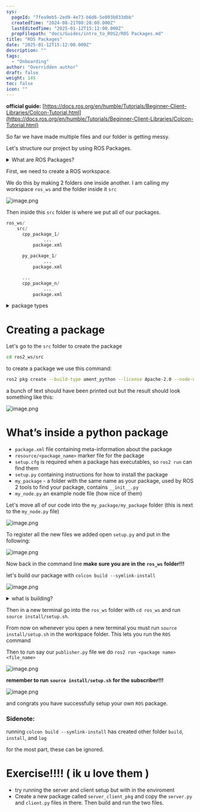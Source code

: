 ```yaml
---
sys:
  pageId: "7fea9eb5-2ed9-4e73-b6d6-5e093b833dbb"
  createdTime: "2024-08-21T00:28:00.000Z"
  lastEditedTime: "2025-01-12T15:12:00.000Z"
  propFilepath: "docs/Guides/intro_to_ROS2/ROS Packages.md"
title: "ROS Packages"
date: "2025-01-12T15:12:00.000Z"
description: ""
tags:
  - "Onboarding"
author: "Overridden author"
draft: false
weight: 145
toc: false
icon: ""
---
```


**official guide:** [https://docs.ros.org/en/humble/Tutorials/Beginner-Client-Libraries/Colcon-Tutorial.html](https://docs.ros.org/en/humble/Tutorials/Beginner-Client-Libraries/Colcon-Tutorial.html)

So far we have made multiple files and our folder is getting messy.

Let's structure our project by using ROS Packages.

<details>

<summary>What are ROS Packages?</summary>

ROS Packages are, as the name implies, packages of code that are highly sharable between ROS developers.

They consist of a folder, `package.xml` file, and source code

```python
      cpp_package_1/
		      ... imagine much code files here ..
          package.xml
```

</details>

First, we need to create a ROS workspace.

We do this by making 2 folders one inside another. I am calling my workspace `ros_ws` and the folder inside it `src`

![image.png](https://prod-files-secure.s3.us-west-2.amazonaws.com/d518164a-d88e-44d1-a4ee-3adb3bd8bce0/70706947-fd18-4537-a67b-e12946812d31/image.png?X-Amz-Algorithm=AWS4-HMAC-SHA256&X-Amz-Content-Sha256=UNSIGNED-PAYLOAD&X-Amz-Credential=ASIAZI2LB4663OT6GSLB%2F20250603%2Fus-west-2%2Fs3%2Faws4_request&X-Amz-Date=20250603T220846Z&X-Amz-Expires=3600&X-Amz-Security-Token=IQoJb3JpZ2luX2VjEEMaCXVzLXdlc3QtMiJHMEUCIQChZoDTwASaSRhhV%2BslvfMe752yNAAs0%2BNqqAPCK6eE6AIgVuh2%2Filzx3hgmJh2EiiJ2x8vqKmRhrPR156GkgFe%2Bekq%2FwMIHBAAGgw2Mzc0MjMxODM4MDUiDHfqr%2FvbQYRePWB6qircA3Fb1BHw075gvamYIKjJ%2FRanta7AeBZqj%2FHh1bP4MWfydsjqO%2FUyBRpo0BsSTLds1LpTCfuMrpPzydYdkBBrDbqzr9tYZFiZp%2F0bcf%2BhYYF3Zn5pZKsthYdKm8JKSUHKa5MqgN6LHN4GkjsbZv3VVyvFU1OkV%2B0nHd0lH4QPI77v7WBqd%2BVD7AAFUGJ3%2BnfnHyb5sK2fhiJOmCyGay0QRyEGwVmG5f5DB8MYSOBAsEymmCLI4REi0LiPWWrxnwPuF7%2FBY7Ro1YMpkbRxEBX8M%2FCYaclq6tuaTsRWEwo410d2eBJp5FWadhIWBw6bb84oAf3FROLtgV8O2MAm15gFqtR8AfP8a40iY63CrWhjfMdAW12vFJ5D1TXLi4b1UZ1XjUdtdO%2BXgvcZgoJEwZhi4t%2BEzbQtI5C0ObP%2FZZjhm9RrfAxbOHRdk8CxJB8iCjQz750l%2Bhnj9PzIEL6PBWyryshEjNbgGqTDMe2bFcKhWlcfpOlFDeQ%2FxhXE36q1ROt729mNqIc2DHQHdVGblORBUfs29mrvF6mW%2BNAED5TuyEM41Py3Wqsmx8WUwLWpO7o%2BtjZTYAnGJvMzN0Klc6acNBv8NrR97rc%2FGx4KXiiLUw1IWsgauYrjukPS0GRqMMGF%2FcEGOqUBkzGvoS0DkIQYtTKkNYSsKMBoNdKt63o01KdijcCPcJ0ngHUyz0MxJXJ1uibJxLwqYMm0kACka1sDDF1uGfCmm4DGos3vNxZkNtU5502eln3VPlaFSBlrnRKFSU2Vf%2FbYn6DqwA6r2I28bcHH50HY0trzIk%2BYWJ1FDM%2BwTzLXKZTzrjTghsxIY6Dcs2%2Fwawx0GmeHC8J72Y5VHAZTO2y2b7xcZpD6&X-Amz-Signature=c0340eb07674d038986087be5c6c18933e98bb3de49e49f4063be47023516fe7&X-Amz-SignedHeaders=host&x-id=GetObject)

Then inside this `src` folder is where we put all of our packages.

```python
ros_ws/
    src/
      cpp_package_1/
		      ...
          package.xml

      py_package_1/
		      ...
          package.xml

      ...
      cpp_package_n/
		      ...
          package.xml

```

<details>

<summary>package types</summary>

packages can be either `C++` or python.

the intern file structure is different for each but for this guide we will stick to creating python packages

</details>

# Creating a package

Let's go to the `src` folder to create the package

```bash
cd ros2_ws/src
```

to create a package we use this command:

```bash
ros2 pkg create --build-type ament_python --license Apache-2.0 --node-name my_node my_package
```

a bunch of text should have been printed out but the result should look something like this:

![image.png](https://prod-files-secure.s3.us-west-2.amazonaws.com/d518164a-d88e-44d1-a4ee-3adb3bd8bce0/e6cf1e3f-8512-4a3e-b131-079f800bf3e8/image.png?X-Amz-Algorithm=AWS4-HMAC-SHA256&X-Amz-Content-Sha256=UNSIGNED-PAYLOAD&X-Amz-Credential=ASIAZI2LB4663OT6GSLB%2F20250603%2Fus-west-2%2Fs3%2Faws4_request&X-Amz-Date=20250603T220846Z&X-Amz-Expires=3600&X-Amz-Security-Token=IQoJb3JpZ2luX2VjEEMaCXVzLXdlc3QtMiJHMEUCIQChZoDTwASaSRhhV%2BslvfMe752yNAAs0%2BNqqAPCK6eE6AIgVuh2%2Filzx3hgmJh2EiiJ2x8vqKmRhrPR156GkgFe%2Bekq%2FwMIHBAAGgw2Mzc0MjMxODM4MDUiDHfqr%2FvbQYRePWB6qircA3Fb1BHw075gvamYIKjJ%2FRanta7AeBZqj%2FHh1bP4MWfydsjqO%2FUyBRpo0BsSTLds1LpTCfuMrpPzydYdkBBrDbqzr9tYZFiZp%2F0bcf%2BhYYF3Zn5pZKsthYdKm8JKSUHKa5MqgN6LHN4GkjsbZv3VVyvFU1OkV%2B0nHd0lH4QPI77v7WBqd%2BVD7AAFUGJ3%2BnfnHyb5sK2fhiJOmCyGay0QRyEGwVmG5f5DB8MYSOBAsEymmCLI4REi0LiPWWrxnwPuF7%2FBY7Ro1YMpkbRxEBX8M%2FCYaclq6tuaTsRWEwo410d2eBJp5FWadhIWBw6bb84oAf3FROLtgV8O2MAm15gFqtR8AfP8a40iY63CrWhjfMdAW12vFJ5D1TXLi4b1UZ1XjUdtdO%2BXgvcZgoJEwZhi4t%2BEzbQtI5C0ObP%2FZZjhm9RrfAxbOHRdk8CxJB8iCjQz750l%2Bhnj9PzIEL6PBWyryshEjNbgGqTDMe2bFcKhWlcfpOlFDeQ%2FxhXE36q1ROt729mNqIc2DHQHdVGblORBUfs29mrvF6mW%2BNAED5TuyEM41Py3Wqsmx8WUwLWpO7o%2BtjZTYAnGJvMzN0Klc6acNBv8NrR97rc%2FGx4KXiiLUw1IWsgauYrjukPS0GRqMMGF%2FcEGOqUBkzGvoS0DkIQYtTKkNYSsKMBoNdKt63o01KdijcCPcJ0ngHUyz0MxJXJ1uibJxLwqYMm0kACka1sDDF1uGfCmm4DGos3vNxZkNtU5502eln3VPlaFSBlrnRKFSU2Vf%2FbYn6DqwA6r2I28bcHH50HY0trzIk%2BYWJ1FDM%2BwTzLXKZTzrjTghsxIY6Dcs2%2Fwawx0GmeHC8J72Y5VHAZTO2y2b7xcZpD6&X-Amz-Signature=24bb28cf1e2a9cfeea4896acab01336e394db9c47b5f49bf8f0d61513ebeaf60&X-Amz-SignedHeaders=host&x-id=GetObject)

# What’s inside a python package

- `package.xml` file containing meta-information about the package
- `resource/<package_name>` marker file for the package
- `setup.cfg` is required when a package has executables, so `ros2 run` can find them
- `setup.py` containing instructions for how to install the package
- `my_package` - a folder with the same name as your package, used by ROS 2 tools to find your package, contains `__init__.py`
- `my_node.py` an example node file (how nice of them)

Let's move all of our code into the `my_package/my_package` folder (this is next to the `my_node.py` file)

![image.png](https://prod-files-secure.s3.us-west-2.amazonaws.com/d518164a-d88e-44d1-a4ee-3adb3bd8bce0/9ce58f11-0da9-4d3e-b86d-506a9685d378/image.png?X-Amz-Algorithm=AWS4-HMAC-SHA256&X-Amz-Content-Sha256=UNSIGNED-PAYLOAD&X-Amz-Credential=ASIAZI2LB4663OT6GSLB%2F20250603%2Fus-west-2%2Fs3%2Faws4_request&X-Amz-Date=20250603T220846Z&X-Amz-Expires=3600&X-Amz-Security-Token=IQoJb3JpZ2luX2VjEEMaCXVzLXdlc3QtMiJHMEUCIQChZoDTwASaSRhhV%2BslvfMe752yNAAs0%2BNqqAPCK6eE6AIgVuh2%2Filzx3hgmJh2EiiJ2x8vqKmRhrPR156GkgFe%2Bekq%2FwMIHBAAGgw2Mzc0MjMxODM4MDUiDHfqr%2FvbQYRePWB6qircA3Fb1BHw075gvamYIKjJ%2FRanta7AeBZqj%2FHh1bP4MWfydsjqO%2FUyBRpo0BsSTLds1LpTCfuMrpPzydYdkBBrDbqzr9tYZFiZp%2F0bcf%2BhYYF3Zn5pZKsthYdKm8JKSUHKa5MqgN6LHN4GkjsbZv3VVyvFU1OkV%2B0nHd0lH4QPI77v7WBqd%2BVD7AAFUGJ3%2BnfnHyb5sK2fhiJOmCyGay0QRyEGwVmG5f5DB8MYSOBAsEymmCLI4REi0LiPWWrxnwPuF7%2FBY7Ro1YMpkbRxEBX8M%2FCYaclq6tuaTsRWEwo410d2eBJp5FWadhIWBw6bb84oAf3FROLtgV8O2MAm15gFqtR8AfP8a40iY63CrWhjfMdAW12vFJ5D1TXLi4b1UZ1XjUdtdO%2BXgvcZgoJEwZhi4t%2BEzbQtI5C0ObP%2FZZjhm9RrfAxbOHRdk8CxJB8iCjQz750l%2Bhnj9PzIEL6PBWyryshEjNbgGqTDMe2bFcKhWlcfpOlFDeQ%2FxhXE36q1ROt729mNqIc2DHQHdVGblORBUfs29mrvF6mW%2BNAED5TuyEM41Py3Wqsmx8WUwLWpO7o%2BtjZTYAnGJvMzN0Klc6acNBv8NrR97rc%2FGx4KXiiLUw1IWsgauYrjukPS0GRqMMGF%2FcEGOqUBkzGvoS0DkIQYtTKkNYSsKMBoNdKt63o01KdijcCPcJ0ngHUyz0MxJXJ1uibJxLwqYMm0kACka1sDDF1uGfCmm4DGos3vNxZkNtU5502eln3VPlaFSBlrnRKFSU2Vf%2FbYn6DqwA6r2I28bcHH50HY0trzIk%2BYWJ1FDM%2BwTzLXKZTzrjTghsxIY6Dcs2%2Fwawx0GmeHC8J72Y5VHAZTO2y2b7xcZpD6&X-Amz-Signature=718e4ea6b070cd0112316a057c578c5d381e6c12b82596d4204771b6a3972e54&X-Amz-SignedHeaders=host&x-id=GetObject)

To register all the new files we added open `setup.py` and put in the following:

![image.png](https://prod-files-secure.s3.us-west-2.amazonaws.com/d518164a-d88e-44d1-a4ee-3adb3bd8bce0/1cd7c262-4cae-4496-9d75-c178537d24a2/image.png?X-Amz-Algorithm=AWS4-HMAC-SHA256&X-Amz-Content-Sha256=UNSIGNED-PAYLOAD&X-Amz-Credential=ASIAZI2LB4663OT6GSLB%2F20250603%2Fus-west-2%2Fs3%2Faws4_request&X-Amz-Date=20250603T220846Z&X-Amz-Expires=3600&X-Amz-Security-Token=IQoJb3JpZ2luX2VjEEMaCXVzLXdlc3QtMiJHMEUCIQChZoDTwASaSRhhV%2BslvfMe752yNAAs0%2BNqqAPCK6eE6AIgVuh2%2Filzx3hgmJh2EiiJ2x8vqKmRhrPR156GkgFe%2Bekq%2FwMIHBAAGgw2Mzc0MjMxODM4MDUiDHfqr%2FvbQYRePWB6qircA3Fb1BHw075gvamYIKjJ%2FRanta7AeBZqj%2FHh1bP4MWfydsjqO%2FUyBRpo0BsSTLds1LpTCfuMrpPzydYdkBBrDbqzr9tYZFiZp%2F0bcf%2BhYYF3Zn5pZKsthYdKm8JKSUHKa5MqgN6LHN4GkjsbZv3VVyvFU1OkV%2B0nHd0lH4QPI77v7WBqd%2BVD7AAFUGJ3%2BnfnHyb5sK2fhiJOmCyGay0QRyEGwVmG5f5DB8MYSOBAsEymmCLI4REi0LiPWWrxnwPuF7%2FBY7Ro1YMpkbRxEBX8M%2FCYaclq6tuaTsRWEwo410d2eBJp5FWadhIWBw6bb84oAf3FROLtgV8O2MAm15gFqtR8AfP8a40iY63CrWhjfMdAW12vFJ5D1TXLi4b1UZ1XjUdtdO%2BXgvcZgoJEwZhi4t%2BEzbQtI5C0ObP%2FZZjhm9RrfAxbOHRdk8CxJB8iCjQz750l%2Bhnj9PzIEL6PBWyryshEjNbgGqTDMe2bFcKhWlcfpOlFDeQ%2FxhXE36q1ROt729mNqIc2DHQHdVGblORBUfs29mrvF6mW%2BNAED5TuyEM41Py3Wqsmx8WUwLWpO7o%2BtjZTYAnGJvMzN0Klc6acNBv8NrR97rc%2FGx4KXiiLUw1IWsgauYrjukPS0GRqMMGF%2FcEGOqUBkzGvoS0DkIQYtTKkNYSsKMBoNdKt63o01KdijcCPcJ0ngHUyz0MxJXJ1uibJxLwqYMm0kACka1sDDF1uGfCmm4DGos3vNxZkNtU5502eln3VPlaFSBlrnRKFSU2Vf%2FbYn6DqwA6r2I28bcHH50HY0trzIk%2BYWJ1FDM%2BwTzLXKZTzrjTghsxIY6Dcs2%2Fwawx0GmeHC8J72Y5VHAZTO2y2b7xcZpD6&X-Amz-Signature=0cf1d1ba733f6c83436c4bf8bc4084de3e0f3ff19fd8884fc037dc6f41df172b&X-Amz-SignedHeaders=host&x-id=GetObject)

Now back in the command line **make sure you are in the** **`ros_ws`** **folder!!!**

let's build our package with `colcon build --symlink-install`

![image.png](https://prod-files-secure.s3.us-west-2.amazonaws.com/d518164a-d88e-44d1-a4ee-3adb3bd8bce0/2f2a0d27-b173-48fd-b189-5f5c0ce65619/image.png?X-Amz-Algorithm=AWS4-HMAC-SHA256&X-Amz-Content-Sha256=UNSIGNED-PAYLOAD&X-Amz-Credential=ASIAZI2LB4663OT6GSLB%2F20250603%2Fus-west-2%2Fs3%2Faws4_request&X-Amz-Date=20250603T220846Z&X-Amz-Expires=3600&X-Amz-Security-Token=IQoJb3JpZ2luX2VjEEMaCXVzLXdlc3QtMiJHMEUCIQChZoDTwASaSRhhV%2BslvfMe752yNAAs0%2BNqqAPCK6eE6AIgVuh2%2Filzx3hgmJh2EiiJ2x8vqKmRhrPR156GkgFe%2Bekq%2FwMIHBAAGgw2Mzc0MjMxODM4MDUiDHfqr%2FvbQYRePWB6qircA3Fb1BHw075gvamYIKjJ%2FRanta7AeBZqj%2FHh1bP4MWfydsjqO%2FUyBRpo0BsSTLds1LpTCfuMrpPzydYdkBBrDbqzr9tYZFiZp%2F0bcf%2BhYYF3Zn5pZKsthYdKm8JKSUHKa5MqgN6LHN4GkjsbZv3VVyvFU1OkV%2B0nHd0lH4QPI77v7WBqd%2BVD7AAFUGJ3%2BnfnHyb5sK2fhiJOmCyGay0QRyEGwVmG5f5DB8MYSOBAsEymmCLI4REi0LiPWWrxnwPuF7%2FBY7Ro1YMpkbRxEBX8M%2FCYaclq6tuaTsRWEwo410d2eBJp5FWadhIWBw6bb84oAf3FROLtgV8O2MAm15gFqtR8AfP8a40iY63CrWhjfMdAW12vFJ5D1TXLi4b1UZ1XjUdtdO%2BXgvcZgoJEwZhi4t%2BEzbQtI5C0ObP%2FZZjhm9RrfAxbOHRdk8CxJB8iCjQz750l%2Bhnj9PzIEL6PBWyryshEjNbgGqTDMe2bFcKhWlcfpOlFDeQ%2FxhXE36q1ROt729mNqIc2DHQHdVGblORBUfs29mrvF6mW%2BNAED5TuyEM41Py3Wqsmx8WUwLWpO7o%2BtjZTYAnGJvMzN0Klc6acNBv8NrR97rc%2FGx4KXiiLUw1IWsgauYrjukPS0GRqMMGF%2FcEGOqUBkzGvoS0DkIQYtTKkNYSsKMBoNdKt63o01KdijcCPcJ0ngHUyz0MxJXJ1uibJxLwqYMm0kACka1sDDF1uGfCmm4DGos3vNxZkNtU5502eln3VPlaFSBlrnRKFSU2Vf%2FbYn6DqwA6r2I28bcHH50HY0trzIk%2BYWJ1FDM%2BwTzLXKZTzrjTghsxIY6Dcs2%2Fwawx0GmeHC8J72Y5VHAZTO2y2b7xcZpD6&X-Amz-Signature=c3e131d675df6c5e1f96f08e28cd922e60659f45ea57fcd34f7e3b6d53d2fea4&X-Amz-SignedHeaders=host&x-id=GetObject)

<details>

<summary>what is building?</summary>

if you are a CS major at Rose-Hulman you will learn the answer to this in CSSE132

but TLDR; is it combines all the code files into one program that can be run easily 

</details>

Then in a new terminal go into the `ros_ws` folder with `cd ros_ws` and run `source install/setup.sh`. 

From now on whenever you open a new terminal you must run `source install/setup.sh` in the workspace folder. This lets you run the `ROS` command

Then to run say our `publisher.py` file we do `ros2 run <package name> <file_name>`

![image.png](https://prod-files-secure.s3.us-west-2.amazonaws.com/d518164a-d88e-44d1-a4ee-3adb3bd8bce0/4f4b1219-3a44-4632-aa0a-ce3471699f59/image.png?X-Amz-Algorithm=AWS4-HMAC-SHA256&X-Amz-Content-Sha256=UNSIGNED-PAYLOAD&X-Amz-Credential=ASIAZI2LB4663OT6GSLB%2F20250603%2Fus-west-2%2Fs3%2Faws4_request&X-Amz-Date=20250603T220846Z&X-Amz-Expires=3600&X-Amz-Security-Token=IQoJb3JpZ2luX2VjEEMaCXVzLXdlc3QtMiJHMEUCIQChZoDTwASaSRhhV%2BslvfMe752yNAAs0%2BNqqAPCK6eE6AIgVuh2%2Filzx3hgmJh2EiiJ2x8vqKmRhrPR156GkgFe%2Bekq%2FwMIHBAAGgw2Mzc0MjMxODM4MDUiDHfqr%2FvbQYRePWB6qircA3Fb1BHw075gvamYIKjJ%2FRanta7AeBZqj%2FHh1bP4MWfydsjqO%2FUyBRpo0BsSTLds1LpTCfuMrpPzydYdkBBrDbqzr9tYZFiZp%2F0bcf%2BhYYF3Zn5pZKsthYdKm8JKSUHKa5MqgN6LHN4GkjsbZv3VVyvFU1OkV%2B0nHd0lH4QPI77v7WBqd%2BVD7AAFUGJ3%2BnfnHyb5sK2fhiJOmCyGay0QRyEGwVmG5f5DB8MYSOBAsEymmCLI4REi0LiPWWrxnwPuF7%2FBY7Ro1YMpkbRxEBX8M%2FCYaclq6tuaTsRWEwo410d2eBJp5FWadhIWBw6bb84oAf3FROLtgV8O2MAm15gFqtR8AfP8a40iY63CrWhjfMdAW12vFJ5D1TXLi4b1UZ1XjUdtdO%2BXgvcZgoJEwZhi4t%2BEzbQtI5C0ObP%2FZZjhm9RrfAxbOHRdk8CxJB8iCjQz750l%2Bhnj9PzIEL6PBWyryshEjNbgGqTDMe2bFcKhWlcfpOlFDeQ%2FxhXE36q1ROt729mNqIc2DHQHdVGblORBUfs29mrvF6mW%2BNAED5TuyEM41Py3Wqsmx8WUwLWpO7o%2BtjZTYAnGJvMzN0Klc6acNBv8NrR97rc%2FGx4KXiiLUw1IWsgauYrjukPS0GRqMMGF%2FcEGOqUBkzGvoS0DkIQYtTKkNYSsKMBoNdKt63o01KdijcCPcJ0ngHUyz0MxJXJ1uibJxLwqYMm0kACka1sDDF1uGfCmm4DGos3vNxZkNtU5502eln3VPlaFSBlrnRKFSU2Vf%2FbYn6DqwA6r2I28bcHH50HY0trzIk%2BYWJ1FDM%2BwTzLXKZTzrjTghsxIY6Dcs2%2Fwawx0GmeHC8J72Y5VHAZTO2y2b7xcZpD6&X-Amz-Signature=dca8d50e1bca8d10e8a33d1007db46b73fa000fade78212991d6f22f4799a2b0&X-Amz-SignedHeaders=host&x-id=GetObject)

**remember to run** **`source install/setup.sh`** **for the subscriber!!!**

![image.png](https://prod-files-secure.s3.us-west-2.amazonaws.com/d518164a-d88e-44d1-a4ee-3adb3bd8bce0/02121119-dad4-49ec-8356-c956108b4243/image.png?X-Amz-Algorithm=AWS4-HMAC-SHA256&X-Amz-Content-Sha256=UNSIGNED-PAYLOAD&X-Amz-Credential=ASIAZI2LB4663OT6GSLB%2F20250603%2Fus-west-2%2Fs3%2Faws4_request&X-Amz-Date=20250603T220846Z&X-Amz-Expires=3600&X-Amz-Security-Token=IQoJb3JpZ2luX2VjEEMaCXVzLXdlc3QtMiJHMEUCIQChZoDTwASaSRhhV%2BslvfMe752yNAAs0%2BNqqAPCK6eE6AIgVuh2%2Filzx3hgmJh2EiiJ2x8vqKmRhrPR156GkgFe%2Bekq%2FwMIHBAAGgw2Mzc0MjMxODM4MDUiDHfqr%2FvbQYRePWB6qircA3Fb1BHw075gvamYIKjJ%2FRanta7AeBZqj%2FHh1bP4MWfydsjqO%2FUyBRpo0BsSTLds1LpTCfuMrpPzydYdkBBrDbqzr9tYZFiZp%2F0bcf%2BhYYF3Zn5pZKsthYdKm8JKSUHKa5MqgN6LHN4GkjsbZv3VVyvFU1OkV%2B0nHd0lH4QPI77v7WBqd%2BVD7AAFUGJ3%2BnfnHyb5sK2fhiJOmCyGay0QRyEGwVmG5f5DB8MYSOBAsEymmCLI4REi0LiPWWrxnwPuF7%2FBY7Ro1YMpkbRxEBX8M%2FCYaclq6tuaTsRWEwo410d2eBJp5FWadhIWBw6bb84oAf3FROLtgV8O2MAm15gFqtR8AfP8a40iY63CrWhjfMdAW12vFJ5D1TXLi4b1UZ1XjUdtdO%2BXgvcZgoJEwZhi4t%2BEzbQtI5C0ObP%2FZZjhm9RrfAxbOHRdk8CxJB8iCjQz750l%2Bhnj9PzIEL6PBWyryshEjNbgGqTDMe2bFcKhWlcfpOlFDeQ%2FxhXE36q1ROt729mNqIc2DHQHdVGblORBUfs29mrvF6mW%2BNAED5TuyEM41Py3Wqsmx8WUwLWpO7o%2BtjZTYAnGJvMzN0Klc6acNBv8NrR97rc%2FGx4KXiiLUw1IWsgauYrjukPS0GRqMMGF%2FcEGOqUBkzGvoS0DkIQYtTKkNYSsKMBoNdKt63o01KdijcCPcJ0ngHUyz0MxJXJ1uibJxLwqYMm0kACka1sDDF1uGfCmm4DGos3vNxZkNtU5502eln3VPlaFSBlrnRKFSU2Vf%2FbYn6DqwA6r2I28bcHH50HY0trzIk%2BYWJ1FDM%2BwTzLXKZTzrjTghsxIY6Dcs2%2Fwawx0GmeHC8J72Y5VHAZTO2y2b7xcZpD6&X-Amz-Signature=1c0b5a3b075eb22af865cc630c66523ceb54a034fe1c4f22333d8540a3795ae1&X-Amz-SignedHeaders=host&x-id=GetObject)

and congrats you have successfully setup your own `ROS` package.

### Sidenote:

running `colcon build --symlink-install` has created other folder `build`, `install`, and `log`

for the most part, these can be ignored.

# Exercise!!!! ( ik u love them )

- try running the server and client setup but with in the enviroment
- Create a new package called `server_client_pkg` and copy the `server.py` and `client.py` files in there. Then build and run the two files.

